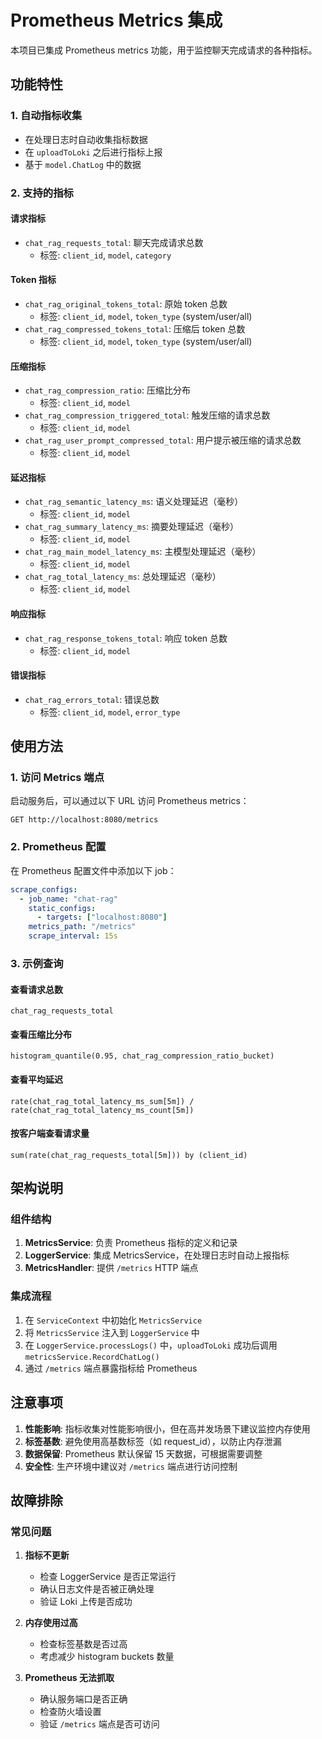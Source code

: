 # Prometheus Metrics 集成

本项目已集成 Prometheus metrics 功能，用于监控聊天完成请求的各种指标。

## 功能特性

### 1. 自动指标收集

- 在处理日志时自动收集指标数据
- 在 `uploadToLoki` 之后进行指标上报
- 基于 `model.ChatLog` 中的数据

### 2. 支持的指标

#### 请求指标

- `chat_rag_requests_total`: 聊天完成请求总数
  - 标签: `client_id`, `model`, `category`

#### Token 指标

- `chat_rag_original_tokens_total`: 原始 token 总数
  - 标签: `client_id`, `model`, `token_type` (system/user/all)
- `chat_rag_compressed_tokens_total`: 压缩后 token 总数
  - 标签: `client_id`, `model`, `token_type` (system/user/all)

#### 压缩指标

- `chat_rag_compression_ratio`: 压缩比分布
  - 标签: `client_id`, `model`
- `chat_rag_compression_triggered_total`: 触发压缩的请求总数
  - 标签: `client_id`, `model`
- `chat_rag_user_prompt_compressed_total`: 用户提示被压缩的请求总数
  - 标签: `client_id`, `model`

#### 延迟指标

- `chat_rag_semantic_latency_ms`: 语义处理延迟（毫秒）
  - 标签: `client_id`, `model`
- `chat_rag_summary_latency_ms`: 摘要处理延迟（毫秒）
  - 标签: `client_id`, `model`
- `chat_rag_main_model_latency_ms`: 主模型处理延迟（毫秒）
  - 标签: `client_id`, `model`
- `chat_rag_total_latency_ms`: 总处理延迟（毫秒）
  - 标签: `client_id`, `model`

#### 响应指标

- `chat_rag_response_tokens_total`: 响应 token 总数
  - 标签: `client_id`, `model`

#### 错误指标

- `chat_rag_errors_total`: 错误总数
  - 标签: `client_id`, `model`, `error_type`

## 使用方法

### 1. 访问 Metrics 端点

启动服务后，可以通过以下 URL 访问 Prometheus metrics：

```
GET http://localhost:8080/metrics
```

### 2. Prometheus 配置

在 Prometheus 配置文件中添加以下 job：

```yaml
scrape_configs:
  - job_name: "chat-rag"
    static_configs:
      - targets: ["localhost:8080"]
    metrics_path: "/metrics"
    scrape_interval: 15s
```

### 3. 示例查询

#### 查看请求总数

```promql
chat_rag_requests_total
```

#### 查看压缩比分布

```promql
histogram_quantile(0.95, chat_rag_compression_ratio_bucket)
```

#### 查看平均延迟

```promql
rate(chat_rag_total_latency_ms_sum[5m]) / rate(chat_rag_total_latency_ms_count[5m])
```

#### 按客户端查看请求量

```promql
sum(rate(chat_rag_requests_total[5m])) by (client_id)
```

## 架构说明

### 组件结构

1. **MetricsService**: 负责 Prometheus 指标的定义和记录
2. **LoggerService**: 集成 MetricsService，在处理日志时自动上报指标
3. **MetricsHandler**: 提供 `/metrics` HTTP 端点

### 集成流程

1. 在 `ServiceContext` 中初始化 `MetricsService`
2. 将 `MetricsService` 注入到 `LoggerService` 中
3. 在 `LoggerService.processLogs()` 中，`uploadToLoki` 成功后调用 `metricsService.RecordChatLog()`
4. 通过 `/metrics` 端点暴露指标给 Prometheus

## 注意事项

1. **性能影响**: 指标收集对性能影响很小，但在高并发场景下建议监控内存使用
2. **标签基数**: 避免使用高基数标签（如 request_id），以防止内存泄漏
3. **数据保留**: Prometheus 默认保留 15 天数据，可根据需要调整
4. **安全性**: 生产环境中建议对 `/metrics` 端点进行访问控制

## 故障排除

### 常见问题

1. **指标不更新**

   - 检查 LoggerService 是否正常运行
   - 确认日志文件是否被正确处理
   - 验证 Loki 上传是否成功

2. **内存使用过高**

   - 检查标签基数是否过高
   - 考虑减少 histogram buckets 数量

3. **Prometheus 无法抓取**
   - 确认服务端口是否正确
   - 检查防火墙设置
   - 验证 `/metrics` 端点是否可访问
